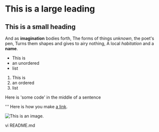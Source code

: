 # This is a large leading
## This is a small heading
And as **imagination** bodies forth,
The forms of things *unknown*, the poet's pen,
Turns them shapes and gives to airy nothing,
A local *habitation* and a **name**.

- This is
- an unordered
- list
1. This is
2. an ordered
3. list

Here is 'some code' in the middle of a sentence

'''
Here is how you make [a link](https://www.baidu.com/).

![This is an image.](https://github.com/yihui/xaringan/releases/download/v0.0.2/karl-moustache.jpg)

vi README.md
